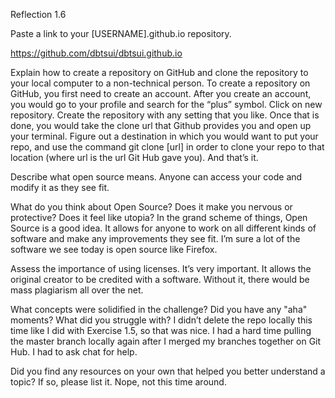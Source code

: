 Reflection 1.6

Paste a link to your [USERNAME].github.io repository.

https://github.com/dbtsui/dbtsui.github.io

Explain how to create a repository on GitHub and clone the repository to your local computer to a non-technical person.
	To create a repository on GitHub, you first need to create an account. After you create an account, you would go to your profile and search for the “plus” symbol. Click on new repository. Create the repository with any setting that you like. Once that is done, you would take the clone url that Github provides you and open up your terminal. Figure out a destination in which you would want to put your repo, and use the command git clone [url] in order to clone your repo to that location (where url is the url Git Hub gave you). And that’s it.	

Describe what open source means.
Anyone can access your code and modify it as they see fit.

What do you think about Open Source? Does it make you nervous or protective? Does it feel like utopia?
In the grand scheme of things, Open Source is a good idea. It allows for anyone to work on all different kinds of software and make any improvements they see fit. I’m sure a lot of the software we see today is open source like Firefox.

Assess the importance of using licenses.
It’s very important. It allows the original creator to be credited with a software. Without it, there would be mass plagiarism all over the net. 

What concepts were solidified in the challenge? Did you have any "aha" moments? What did you struggle with?
I didn’t delete the repo locally this time like I did with Exercise 1.5, so that was nice. I had a hard time pulling the master branch locally again after I merged my branches together on Git Hub. I had to ask chat for help.

Did you find any resources on your own that helped you better understand a topic? If so, please list it.
Nope, not this time around.